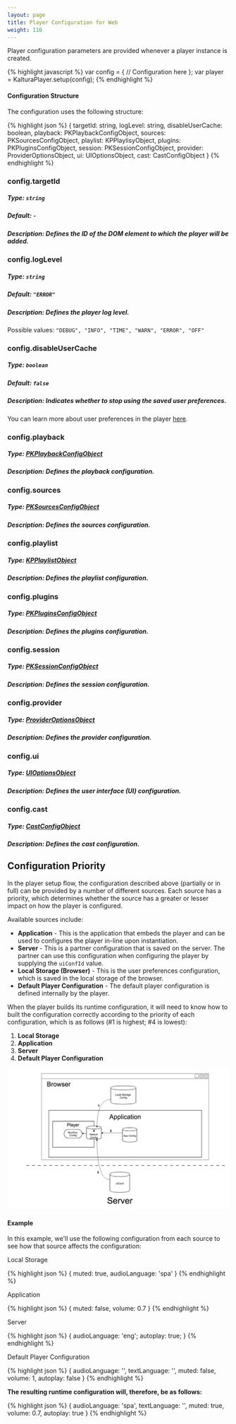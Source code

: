 ```yaml
---
layout: page
title: Player Configuration for Web
weight: 110
---
```


Player configuration parameters are provided whenever a player instance is created.

{% highlight javascript %}
var config = {
  // Configuration here
};
var player = KalturaPlayer.setup(config);
{% endhighlight %}

#### Configuration Structure

The configuration uses the following structure:

{% highlight json %}
{
  targetId: string,
  logLevel: string,
  disableUserCache: boolean,
  playback: PKPlaybackConfigObject,
  sources: PKSourcesConfigObject,
  playlist: KPPlaylisyObject,
  plugins: PKPluginsConfigObject,
  session: PKSessionConfigObject,
  provider: ProviderOptionsObject,
  ui: UIOptionsObject,
  cast: CastConfigObject
}
{% endhighlight %}

### config.targetId

##### Type: `string`

##### Default: `-`

##### Description: Defines the ID of the DOM element to which the player will be added.

### config.logLevel

##### Type: `string`

##### Default: `"ERROR"`

##### Description: Defines the player log level.

Possible values: `"DEBUG", "INFO", "TIME", "WARN", "ERROR", "OFF"`

### config.disableUserCache

##### Type: `boolean`

##### Default: `false`

##### Description: Indicates whether to stop using the saved user preferences.

You can learn more about user preferences in the player [here](https://developer.kaltura.com/player/web/user-preferences-web).

### config.playback

##### Type: [PKPlaybackConfigObject](https://github.com/kaltura/playkit-js/blob/master/docs/configuration.md#configplayback)

##### Description: Defines the playback configuration.

### config.sources

##### Type: [PKSourcesConfigObject](https://github.com/kaltura/playkit-js/blob/master/docs/configuration.md#configsources)

##### Description: Defines the sources configuration.

### config.playlist

##### Type: [KPPlaylistObject](https://developer.kaltura.com/player/web/api-web#kpplaylistobject)

##### Description: Defines the playlist configuration.

### config.plugins

##### Type: [PKPluginsConfigObject](https://github.com/kaltura/playkit-js/blob/master/docs/configuration.md#configplugins)

##### Description: Defines the plugins configuration.

### config.session

##### Type: [PKSessionConfigObject](https://github.com/kaltura/playkit-js/blob/master/docs/configuration.md#configsession)

##### Description: Defines the session configuration.

### config.provider

##### Type: [ProviderOptionsObject](https://github.com/kaltura/playkit-js-providers/blob/master/docs/configuration.md)

##### Description: Defines the provider configuration.

### config.ui

##### Type: [UIOptionsObject](https://github.com/kaltura/playkit-js-ui/blob/master/docs/configuration.md)

##### Description: Defines the user interface (UI) configuration.

### config.cast

##### Type: [CastConfigObject](https://developer.kaltura.com/player/web/api-web#castconfigobject)

##### Description: Defines the cast configuration.

## Configuration Priority

In the player setup flow, the configuration described above (partially or in full) can be provided by a number of different sources. Each source has a priority, which determines whether the source has a greater or lesser impact on how the player is configured.

Available sources include:

- **Application** - This is the application that embeds the player and can be used to configures the player in-line upon instantiation.
- **Server** - This is a partner configuration that is saved on the server. The partner can use this configuration when configuring the player by supplying the `uiConfId` value.
- **Local Storage (Browser)** - This is the user preferences configuration, which is saved in the local storage of the browser.
- **Default Player Configuration** - The default player configuration is defined internally by the player.

When the player builds its runtime configuration, it will need to know how to built the configuration correctly according to the priority of each configuration, which is as follows (#1 is highest; #4 is lowest):

1.  **Local Storage**
2.  **Application**
3.  **Server**
4.  **Default Player Configuration**

![configuration-strength](./images/configuration-strength.jpg)

#### Example

In this example, we'll use the following configuration from each source to see how that source affects the configuration:

Local Storage

{% highlight json %}
{
	muted: true,
	audioLanguage: 'spa'
}
{% endhighlight %}

Application

{% highlight json %}
{
	muted: false,
	volume: 0.7
}
{% endhighlight %}

Server

{% highlight json %}
{
  audioLanguage: 'eng';
  autoplay: true;
}
{% endhighlight %}

Default Player Configuration

{% highlight json %}
{
	audioLanguage: '',
	textLanguage: '',
	muted: false,
	volume: 1,
	autoplay: false
}
{% endhighlight %}

**The resulting runtime configuration will, therefore, be as follows:**

{% highlight json %}
{
	audioLanguage: 'spa',
	textLanguage: '',
	muted: true,
	volume: 0.7,
	autoplay: true
}
{% endhighlight %}
